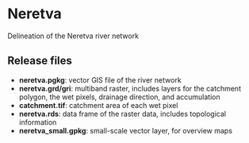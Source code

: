 # Neretva
Delineation of the Neretva river network

## Release files
* **neretva.pgkg**: vector GIS file of the river network
* **neretva.grd/gri**: multiband raster, includes layers for the catchment polygon, the wet pixels, drainage direction, and accumulation
* **catchment.tif**: catchment area of each wet pixel
* **neretva.rds**: data frame of the raster data, includes topological information
* **neretva_small.gpkg**: small-scale vector layer, for overview maps 